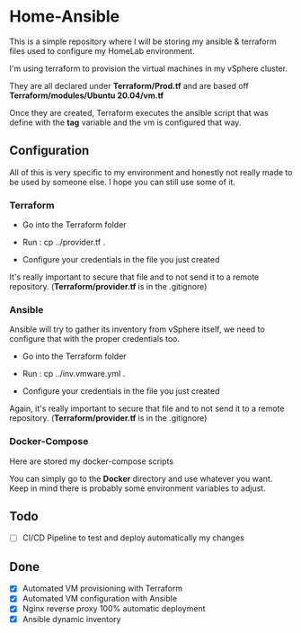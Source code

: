 # Home-Ansible
This is a simple repository where I will be storing my ansible & terraform files used to configure my HomeLab environment.

I'm using terraform to provision the virtual machines in my vSphere cluster.

They are all declared under **Terraform/Prod.tf** and are based off **Terraform/modules/Ubuntu 20.04/vm.tf**

Once they are created, Terraform executes the ansible script that was define with the **tag** variable and the vm is configured that way. 

## Configuration

All of this is very specific to my environment and honestly not really made to be used by someone else. I hope you can still use some of it.

### Terraform

* Go into the Terraform folder

* Run : cp ../provider.tf . 

* Configure your credentials in the file you just created

It's really important to secure that file and to not send it to a remote repository. (**Terraform/provider.tf** is in the .gitignore)

### Ansible
Ansible will try to gather its inventory from vSphere itself, we need to configure that with the proper credentials too.

* Go into the Terraform folder

* Run : cp ../inv.vmware.yml . 

* Configure your credentials in the file you just created

Again, it's really important to secure that file and to not send it to a remote repository. (**Terraform/provider.tf** is in the .gitignore)

### Docker-Compose
Here are stored my docker-compose scripts

You can simply go to the **Docker** directory and use whatever you want. Keep in mind there is probably some environment variables to adjust. 

## Todo
- [ ] CI/CD Pipeline to test and deploy automatically my changes

## Done

- [x] Automated VM provisioning with Terraform
- [x] Automated VM configuration with Ansible
- [x] Nginx reverse proxy 100% automatic deployment
- [x] Ansible dynamic inventory

